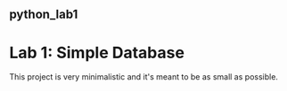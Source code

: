 ## python_lab1
# Lab 1: Simple Database
This project is very minimalistic and it's meant to be as small as possible. 
